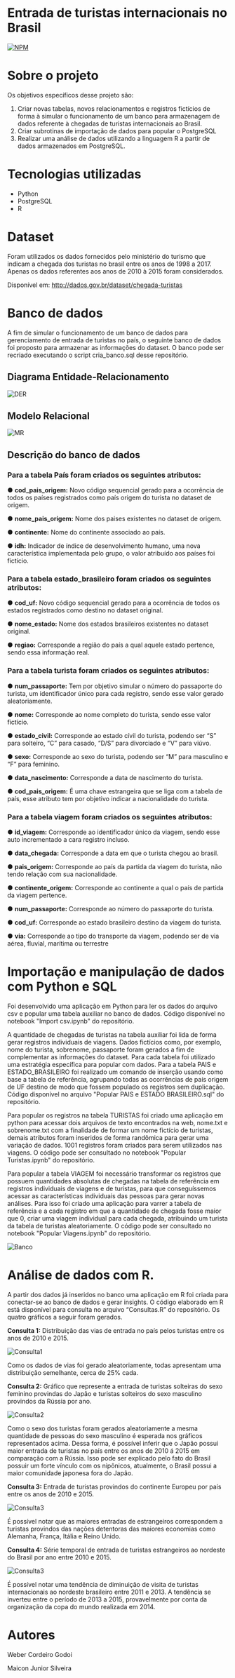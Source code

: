 # Entrada de turistas internacionais no Brasil
[![NPM](https://img.shields.io/npm/l/react)](https://github.com/devsuperior/sds1-wmazoni/blob/master/LICENSE) 

# Sobre o projeto

Os objetivos específicos desse projeto são:

1)  Criar novas tabelas, novos relacionamentos e registros fictícios de forma à simular o funcionamento de um banco para armazenagem de dados referente à chegadas de turistas internacionais ao Brasil.
2)  Criar subrotinas de importação de dados para popular o PostgreSQL
3)  Realizar uma análise de dados utilizando a linguagem R a partir de dados armazenados em PostgreSQL.


# Tecnologias utilizadas
- Python
- PostgreSQL
- R

# Dataset
Foram utilizados os dados fornecidos pelo ministério do turismo que indicam a chegada dos turistas no brasil entre os anos de 1998 a 2017. Apenas os dados referentes aos anos de 2010 à 2015 foram considerados.

Disponível em: http://dados.gov.br/dataset/chegada-turistas


# Banco de dados

A fim de simular o funcionamento de um banco de dados para gerenciamento de entrada de turistas no país, o seguinte banco de dados foi proposto para armazenar as informações do dataset. 
O banco pode ser recriado executando o script cria_banco.sql desse repositório.

## Diagrama Entidade-Relacionamento
![DER](https://github.com/webercg/assets/blob/main/1.png)

## Modelo Relacional
![MR](https://github.com/webercg/assets/blob/main/2.png)

## Descrição do banco de dados
### Para a tabela País foram criados os seguintes atributos:

● <b>cod_pais_origem:</b> Novo código sequencial gerado para a ocorrência de todos os países registrados como país origem do turista no dataset de origem.

● <b>nome_pais_origem:</b> Nome dos paises existentes no dataset de origem. 

● <b>continente:</b> Nome do continente associado ao país.

● <b>idh:</b> Indicador de índice de desenvolvimento humano, uma nova característica implementada pelo grupo, o valor atribuído aos países foi fictício.


### Para a tabela estado_brasileiro foram criados os seguintes atributos:

● <b>cod_uf:</b> Novo código sequencial gerado para a ocorrência de todos os estados registrados como destino no dataset original.

● <b>nome_estado:</b> Nome dos estados brasileiros existentes no dataset original.

● <b>regiao:</b> Corresponde a região do país a qual aquele estado pertence, sendo essa informação real.


### Para a tabela turista foram criados os seguintes atributos:

● <b>num_passaporte:</b> Tem por objetivo simular o número do passaporte do turista, um identificador único para cada registro, sendo esse valor gerado aleatoriamente.

● <b>nome:</b> Corresponde ao nome completo do turista, sendo esse valor fictício.

● <b>estado_civil:</b> Corresponde ao estado cívil do turista, podendo ser “S” para solteiro, “C” para casado, “D/S” para divorciado e “V” para viúvo.

● <b>sexo:</b> Corresponde ao sexo do turista, podendo ser “M” para masculino e “F” para feminino.

● <b>data_nascimento:</b> Corresponde a data de nascimento do turista.

● <b>cod_pais_origem:</b> É uma chave estrangeira que se liga com a tabela de país, esse atributo tem por objetivo indicar a nacionalidade do turista.


### Para a tabela viagem foram criados os seguintes atributos:

● <b>id_viagem:</b> Corresponde ao identificador único da viagem, sendo esse auto incrementado a cara registro incluso.

● <b>data_chegada:</b> Corresponde a data em que o turista chegou ao brasil.

● <b>pais_origem:</b> Corresponde ao país da partida da viagem do turista, não tendo relação com sua nacionalidade.

● <b>continente_origem:</b> Corresponde ao continente a qual o país de partida da viagem pertence.

● <b>num_passaporte:</b> Corresponde ao número do passaporte do turista.

● <b>cod_uf:</b> Corresponde ao estado brasileiro destino da viagem do turista.

● <b>via:</b> Corresponde ao tipo do transporte da viagem, podendo ser de via aérea, fluvial, marítima ou terrestre


# Importação e manipulação de dados com Python e SQL

Foi desenvolvido uma aplicação em Python para ler os dados do arquivo csv e popular uma tabela auxiliar no banco de dados.
Código disponível no notebook "Import csv.ipynb" do repositório.

A quantidade de chegadas de turistas na tabela auxiliar foi lida de forma gerar registros individuais de viagens. Dados fictícios como, por exemplo, nome do turista, sobrenome, passaporte foram gerados a fim de complementar as informações do dataset.
Para cada tabela foi utilizado uma estratégia específica para popular com dados. Para a tabela PAIS e ESTADO_BRASILEIRO foi realizado um comando de inserção usando como base a tabela de referência, agrupando todas as ocorrências de país origem de UF destino de modo que fossem populado os registros sem duplicação. 
Código disponível no arquivo "Popular PAIS e ESTADO BRASILEIRO.sql" do repositório.

Para popular os registros na tabela TURISTAS foi criado uma aplicação em python para acessar dois arquivos de texto encontrados na web, nome.txt e sobrenome.txt com a finalidade de formar um nome fictício de turistas, demais atributos foram inseridos de forma randômica para gerar uma variação de dados. 1001 registros foram criados para serem utilizados nas viagens. 
O código pode ser consultado no notebook "Popular Turistas.ipynb" do repositório. 

Para popular a tabela VIAGEM foi necessário transformar os registros que possuem quantidades absolutas de chegadas na tabela de referência em registros individuais de viagens e de turistas, para que conseguíssemos acessar as características individuais das pessoas para gerar novas análises. 
Para isso foi criado uma aplicação para varrer a tabela de referência e a cada registro em que a quantidade de chegada fosse maior que 0, criar uma viagem individual para cada chegada, atribuindo um turista da tabela de turistas aleatoriamente.
O código pode ser consultado no notebook "Popular Viagens.ipynb" do repositório.

![Banco](https://github.com/webercg/assets/blob/main/3.png)

# Análise de dados com R.

A partir dos dados já inseridos no banco uma aplicação em R foi criada para conectar-se ao banco de dados e gerar insights. 
O código elaborado em R está disponível para consulta no arquivo “Consultas.R” do repositório. 
Os quatro gráficos a seguir foram gerados.

<b>Consulta 1:</b> Distribuição das vias de entrada no país pelos turistas entre os anos de 2010 e 2015.

![Consulta1](https://github.com/webercg/assets/blob/main/4.png)

Como os dados de vias foi gerado aleatoriamente, todas apresentam uma distribuição semelhante, cerca de 25% cada.

<b>Consulta 2:</b> Gráfico que represente a entrada de turistas solteiras do sexo feminino provindas do Japão e turistas solteiros do sexo masculino provindos da Rússia por ano.

![Consulta2](https://github.com/webercg/assets/blob/main/5.png)

Como o sexo dos turistas foram gerados aleatoriamente a mesma quantidade de pessoas do sexo masculino é esperada nos gráficos representados acima. Dessa forma, é possível inferir que o Japão possui maior entrada de turistas no país entre os anos de 2010 á 2015 em comparação com a Rússia. Isso pode ser explicado pelo fato do Brasil possuir um forte vínculo com os nipônicos, atualmente, o Brasil possui a maior comunidade japonesa fora do Japão.

<b>Consulta 3:</b> Entrada de turistas provindos do continente Europeu por país entre os anos de 2010 e 2015.

![Consulta3](https://github.com/webercg/assets/blob/main/6.png)

É possível notar que as maiores entradas de estrangeiros correspondem a turistas provindos das nações detentoras das maiores economias como Alemanha, França, Itália e Reino Unido. 

<b>Consulta 4:</b>  Série temporal de entrada de turistas estrangeiros ao nordeste do Brasil por ano entre 2010 e 2015.

![Consulta3](https://github.com/webercg/assets/blob/main/7.png)

É possível notar uma tendência de diminuição de visita de turistas internacionais ao nordeste brasileiro entre 2011 e 2013. A tendência se inverteu entre o período de 2013 a 2015, provavelmente por conta da organização da copa do mundo realizada em 2014.

# Autores

Weber Cordeiro Godoi

Maicon Junior Silveira
